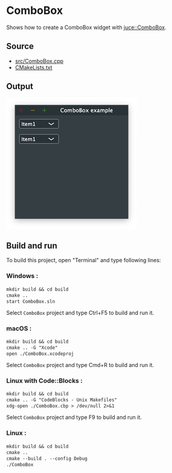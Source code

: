 # ComboBox

Shows how to create a ComboBox widget with [juce::ComboBox](https://docs.juce.com/master/classComboBox.html).

## Source

* [src/ComboBox.cpp](src/ComboBox.cpp)
* [CMakeLists.txt](CMakeLists.txt)

## Output

![output](../../../docs/Pictures/ComboBox.png)

## Build and run

To build this project, open "Terminal" and type following lines:

### Windows :

``` shell
mkdir build && cd build
cmake .. 
start ComboBox.sln
```

Select `ComboBox` project and type Ctrl+F5 to build and run it.

### macOS :

``` shell
mkdir build && cd build
cmake .. -G "Xcode"
open ./ComboBox.xcodeproj
```

Select `ComboBox` project and type Cmd+R to build and run it.

### Linux with Code::Blocks :

``` shell
mkdir build && cd build
cmake .. -G "CodeBlocks - Unix Makefiles"
xdg-open ./ComboBox.cbp > /dev/null 2>&1
```

Select `ComboBox` project and type F9 to build and run it.

### Linux :

``` shell
mkdir build && cd build
cmake .. 
cmake --build . --config Debug
./ComboBox
```
